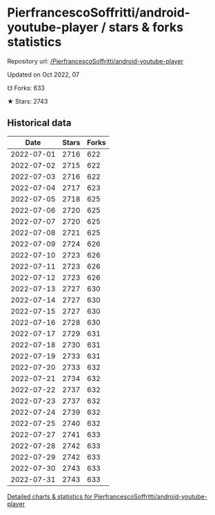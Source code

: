 # PierfrancescoSoffritti/android-youtube-player / stars & forks statistics

Repository url: [/PierfrancescoSoffritti/android-youtube-player](https://github.com/PierfrancescoSoffritti/android-youtube-player)

Updated on Oct 2022, 07

☋ Forks: 633

★ Stars: 2743

## Historical data
| Date | Stars | Forks |
|------|-------|-------|
| 2022-07-01 | 2716 | 622 | 
| 2022-07-02 | 2715 | 622 | 
| 2022-07-03 | 2716 | 622 | 
| 2022-07-04 | 2717 | 623 | 
| 2022-07-05 | 2718 | 625 | 
| 2022-07-06 | 2720 | 625 | 
| 2022-07-07 | 2720 | 625 | 
| 2022-07-08 | 2721 | 625 | 
| 2022-07-09 | 2724 | 626 | 
| 2022-07-10 | 2723 | 626 | 
| 2022-07-11 | 2723 | 626 | 
| 2022-07-12 | 2723 | 626 | 
| 2022-07-13 | 2727 | 630 | 
| 2022-07-14 | 2727 | 630 | 
| 2022-07-15 | 2727 | 630 | 
| 2022-07-16 | 2728 | 630 | 
| 2022-07-17 | 2729 | 631 | 
| 2022-07-18 | 2730 | 631 | 
| 2022-07-19 | 2733 | 631 | 
| 2022-07-20 | 2733 | 632 | 
| 2022-07-21 | 2734 | 632 | 
| 2022-07-22 | 2737 | 632 | 
| 2022-07-23 | 2737 | 632 | 
| 2022-07-24 | 2739 | 632 | 
| 2022-07-25 | 2740 | 632 | 
| 2022-07-27 | 2741 | 633 | 
| 2022-07-28 | 2742 | 633 | 
| 2022-07-29 | 2742 | 633 | 
| 2022-07-30 | 2743 | 633 | 
| 2022-07-31 | 2743 | 633 | 


[Detailed charts & statistics for PierfrancescoSoffritti/android-youtube-player](https://reviewgithub.com/rep/PierfrancescoSoffritti/android-youtube-player)
